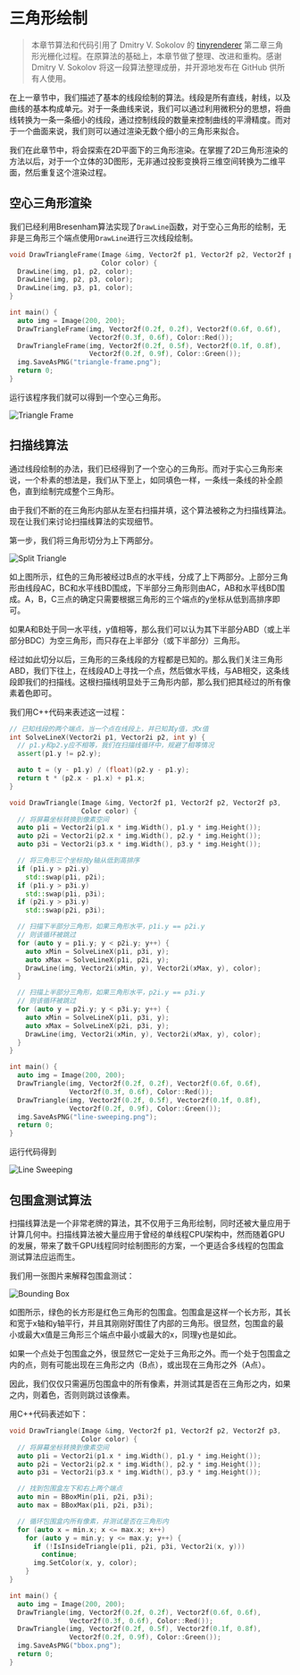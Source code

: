 # 三角形绘制

> 本章节算法和代码引用了  Dmitry V. Sokolov 的 [tinyrenderer](https://github.com/ssloy/tinyrenderer) 第二章三角形光栅化过程。在原算法的基础上，本章节做了整理、改进和重构。感谢 Dmitry V. Sokolov 将这一段算法整理成册，并开源地发布在 GitHub 供所有人使用。

在上一章节中，我们描述了基本的线段绘制的算法。线段是所有直线，射线，以及曲线的基本构成单元。对于一条曲线来说，我们可以通过利用微积分的思想，将曲线转换为一条一条细小的线段，通过控制线段的数量来控制曲线的平滑精度。而对于一个曲面来说，我们则可以通过渲染无数个细小的三角形来拟合。

我们在此章节中，将会探索在2D平面下的三角形渲染。在掌握了2D三角形渲染的方法以后，对于一个立体的3D图形，无非通过投影变换将三维空间转换为二维平面，然后重复这个渲染过程。

## 空心三角形渲染

我们已经利用Bresenham算法实现了`DrawLine`函数，对于空心三角形的绘制，无非是三角形三个端点使用`DrawLine`进行三次线段绘制。

```cpp
void DrawTriangleFrame(Image &img, Vector2f p1, Vector2f p2, Vector2f p3,
                       Color color) {
  DrawLine(img, p1, p2, color);
  DrawLine(img, p2, p3, color);
  DrawLine(img, p3, p1, color);
}

int main() {
  auto img = Image(200, 200);
  DrawTriangleFrame(img, Vector2f(0.2f, 0.2f), Vector2f(0.6f, 0.6f),
                    Vector2f(0.3f, 0.6f), Color::Red());
  DrawTriangleFrame(img, Vector2f(0.2f, 0.5f), Vector2f(0.1f, 0.8f),
                    Vector2f(0.2f, 0.9f), Color::Green());
  img.SaveAsPNG("triangle-frame.png");
  return 0;
}
```

运行该程序我们就可以得到一个空心三角形。

![Triangle Frame](03-triangle/triangle-frame.png)

## 扫描线算法

通过线段绘制的办法，我们已经得到了一个空心的三角形。而对于实心三角形来说，一个朴素的想法是，我们从下至上，如同填色一样，一条线一条线的补全颜色，直到绘制完成整个三角形。

由于我们不断的在三角形内部从左至右扫描并填，这个算法被称之为扫描线算法。现在让我们来讨论扫描线算法的实现细节。

第一步，我们将三角形切分为上下两部分。

![Split Triangle](03-triangle/split-triangle.png)

如上图所示，红色的三角形被经过B点的水平线，分成了上下两部分。上部分三角形由线段AC，BC和水平线BD围成，下半部分三角形则由AC，AB和水平线BD围成。A，B，C三点的确定只需要根据三角形的三个端点的y坐标从低到高排序即可。

如果A和B处于同一水平线，y值相等，那么我们可以认为其下半部分ABD（或上半部分BDC）为空三角形，而只存在上半部分（或下半部分）三角形。

经过如此切分以后，三角形的三条线段的方程都是已知的。那么我们关注三角形ABD，我们下往上，在线段AD上寻找一个点，然后做水平线，与AB相交，这条线段即我们的扫描线。这根扫描线明显处于三角形内部，那么我们把其经过的所有像素着色即可。

我们用C++代码来表述这一过程：

```cpp
// 已知线段的两个端点，当一个点在线段上，并已知其y值，求x值
int SolveLineX(Vector2i p1, Vector2i p2, int y) {
  // p1.y和p2.y应不相等，我们在扫描线循环中，规避了相等情况
  assert(p1.y != p2.y);

  auto t = (y - p1.y) / (float)(p2.y - p1.y);
  return t * (p2.x - p1.x) + p1.x;
}

void DrawTriangle(Image &img, Vector2f p1, Vector2f p2, Vector2f p3,
                  Color color) {
  // 将屏幕坐标转换到像素空间
  auto p1i = Vector2i(p1.x * img.Width(), p1.y * img.Height());
  auto p2i = Vector2i(p2.x * img.Width(), p2.y * img.Height());
  auto p3i = Vector2i(p3.x * img.Width(), p3.y * img.Height());

  // 将三角形三个坐标按y轴从低到高排序
  if (p1i.y > p2i.y)
    std::swap(p1i, p2i);
  if (p1i.y > p3i.y)
    std::swap(p1i, p3i);
  if (p2i.y > p3i.y)
    std::swap(p2i, p3i);

  // 扫描下半部分三角形，如果三角形水平，p1i.y == p2i.y
  // 则该循环被跳过
  for (auto y = p1i.y; y < p2i.y; y++) {
    auto xMin = SolveLineX(p1i, p3i, y);
    auto xMax = SolveLineX(p1i, p2i, y);
    DrawLine(img, Vector2i(xMin, y), Vector2i(xMax, y), color);
  }

  // 扫描上半部分三角形，如果三角形水平，p2i.y == p3i.y
  // 则该循环被跳过
  for (auto y = p2i.y; y < p3i.y; y++) {
    auto xMin = SolveLineX(p1i, p3i, y);
    auto xMax = SolveLineX(p2i, p3i, y);
    DrawLine(img, Vector2i(xMin, y), Vector2i(xMax, y), color);
  }
}

int main() {
  auto img = Image(200, 200);
  DrawTriangle(img, Vector2f(0.2f, 0.2f), Vector2f(0.6f, 0.6f),
               Vector2f(0.3f, 0.6f), Color::Red());
  DrawTriangle(img, Vector2f(0.2f, 0.5f), Vector2f(0.1f, 0.8f),
               Vector2f(0.2f, 0.9f), Color::Green());
  img.SaveAsPNG("line-sweeping.png");
  return 0;
}
```

运行代码得到

![Line Sweeping](03-triangle/line-sweeping.png)

## 包围盒测试算法

扫描线算法是一个非常老牌的算法，其不仅用于三角形绘制，同时还被大量应用于计算几何中。扫描线算法被大量应用于曾经的单线程CPU架构中，然而随着GPU的发展，带来了数千GPU线程同时绘制图形的方案，一个更适合多线程的包围盒测试算法应运而生。

我们用一张图片来解释包围盒测试：

![Bounding Box](03-triangle/bounding-box.png)

如图所示，绿色的长方形是红色三角形的包围盒。包围盒是这样一个长方形，其长和宽于x轴和y轴平行，并且其刚刚好围住了内部的三角形。很显然，包围盒的最小或最大x值是三角形三个端点中最小或最大的x，同理y也是如此。

如果一个点处于包围盒之外，很显然它一定处于三角形之外。而一个处于包围盒之内的点，则有可能出现在三角形之内（B点），或出现在三角形之外（A点）。

因此，我们仅仅只需遍历包围盒中的所有像素，并测试其是否在三角形之内，如果之内，则着色，否则则跳过该像素。

用C++代码表述如下：

```cpp
void DrawTriangle(Image &img, Vector2f p1, Vector2f p2, Vector2f p3,
                  Color color) {
  // 将屏幕坐标转换到像素空间
  auto p1i = Vector2i(p1.x * img.Width(), p1.y * img.Height());
  auto p2i = Vector2i(p2.x * img.Width(), p2.y * img.Height());
  auto p3i = Vector2i(p3.x * img.Width(), p3.y * img.Height());

  // 找到包围盒左下和右上两个端点
  auto min = BBoxMin(p1i, p2i, p3i);
  auto max = BBoxMax(p1i, p2i, p3i);

  // 循环包围盒内所有像素，并测试是否在三角形内
  for (auto x = min.x; x <= max.x; x++)
    for (auto y = min.y; y <= max.y; y++) {
      if (!IsInsideTriangle(p1i, p2i, p3i, Vector2i(x, y)))
        continue;
      img.SetColor(x, y, color);
    }
}

int main() {
  auto img = Image(200, 200);
  DrawTriangle(img, Vector2f(0.2f, 0.2f), Vector2f(0.6f, 0.6f),
               Vector2f(0.3f, 0.6f), Color::Red());
  DrawTriangle(img, Vector2f(0.2f, 0.5f), Vector2f(0.1f, 0.8f),
               Vector2f(0.2f, 0.9f), Color::Green());
  img.SaveAsPNG("bbox.png");
  return 0;
}
```
